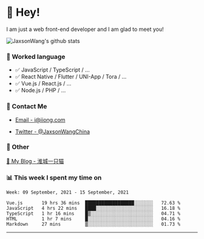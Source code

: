 # 👋 Hey!

I am just a web front-end developer and I am glad to meet you!

![JaxsonWang's github stats](https://github-readme-stats.vercel.app/api?username=JaxsonWang&&show_icons=true&&title_color=1abc9c&&icon_color=1abc9c)


### 📝 Worked language

- ✅ JavaScript / TypeScript / ...
- ✅ React Native / Flutter / UNI-App / Tora / ...
- ✅ Vue.js / React.js / ...
- ✅ Node.js / PHP / ...

### 📮 Contact Me

- [Email - i@iiong.com](mailto:i@iiong.com)

- [Twitter - @JaxsonWangChina](https://twitter.com/JaxsonWangChina)

### 🤪 Other

[📌 My Blog - 淮城一只猫](https://iiong.com)

### 📊 This week I spent my time on

<!--START_SECTION:waka-->
```text
Week: 09 September, 2021 - 15 September, 2021

Vue.js       19 hrs 36 mins  ██████████████████░░░░░░░   72.63 % 
JavaScript   4 hrs 22 mins   ████░░░░░░░░░░░░░░░░░░░░░   16.18 % 
TypeScript   1 hr 16 mins    █▒░░░░░░░░░░░░░░░░░░░░░░░   04.71 % 
HTML         1 hr 7 mins     █░░░░░░░░░░░░░░░░░░░░░░░░   04.16 % 
Markdown     27 mins         ▒░░░░░░░░░░░░░░░░░░░░░░░░   01.73 % 
```
<!--END_SECTION:waka-->

---
